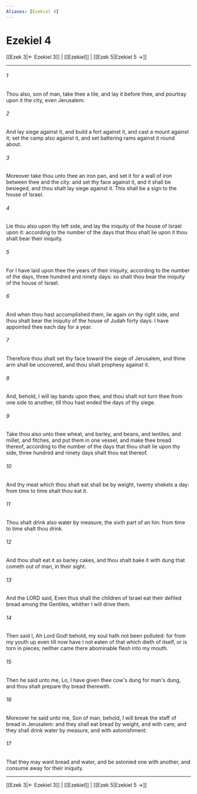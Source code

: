 ```yaml
---
Aliases: [Ezekiel 4]
---
```

# Ezekiel 4

[[Ezek 3|← Ezekiel 3]] | [[Ezekiel]] | [[Ezek 5|Ezekiel 5 →]]
***



###### 1 
Thou also, son of man, take thee a tile, and lay it before thee, and pourtray upon it the city, even Jerusalem: 

###### 2 
And lay siege against it, and build a fort against it, and cast a mount against it; set the camp also against it, and set battering rams against it round about. 

###### 3 
Moreover take thou unto thee an iron pan, and set it for a wall of iron between thee and the city: and set thy face against it, and it shall be besieged, and thou shalt lay siege against it. This shall be a sign to the house of Israel. 

###### 4 
Lie thou also upon thy left side, and lay the iniquity of the house of Israel upon it: according to the number of the days that thou shalt lie upon it thou shalt bear their iniquity. 

###### 5 
For I have laid upon thee the years of their iniquity, according to the number of the days, three hundred and ninety days: so shalt thou bear the iniquity of the house of Israel. 

###### 6 
And when thou hast accomplished them, lie again on thy right side, and thou shalt bear the iniquity of the house of Judah forty days: I have appointed thee each day for a year. 

###### 7 
Therefore thou shalt set thy face toward the siege of Jerusalem, and thine arm shall be uncovered, and thou shalt prophesy against it. 

###### 8 
And, behold, I will lay bands upon thee, and thou shalt not turn thee from one side to another, till thou hast ended the days of thy siege. 

###### 9 
Take thou also unto thee wheat, and barley, and beans, and lentiles, and millet, and fitches, and put them in one vessel, and make thee bread thereof, according to the number of the days that thou shalt lie upon thy side, three hundred and ninety days shalt thou eat thereof. 

###### 10 
And thy meat which thou shalt eat shall be by weight, twenty shekels a day: from time to time shalt thou eat it. 

###### 11 
Thou shalt drink also water by measure, the sixth part of an hin: from time to time shalt thou drink. 

###### 12 
And thou shalt eat it as barley cakes, and thou shalt bake it with dung that cometh out of man, in their sight. 

###### 13 
And the LORD said, Even thus shall the children of Israel eat their defiled bread among the Gentiles, whither I will drive them. 

###### 14 
Then said I, Ah Lord God! behold, my soul hath not been polluted: for from my youth up even till now have I not eaten of that which dieth of itself, or is torn in pieces; neither came there abominable flesh into my mouth. 

###### 15 
Then he said unto me, Lo, I have given thee cow's dung for man's dung, and thou shalt prepare thy bread therewith. 

###### 16 
Moreover he said unto me, Son of man, behold, I will break the staff of bread in Jerusalem: and they shall eat bread by weight, and with care; and they shall drink water by measure, and with astonishment: 

###### 17 
That they may want bread and water, and be astonied one with another, and consume away for their iniquity.

***
[[Ezek 3|← Ezekiel 3]] | [[Ezekiel]] | [[Ezek 5|Ezekiel 5 →]]
